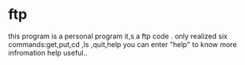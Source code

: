 ftp
===
this program is a personal program
it,s a ftp code .
only realized six commands:get,put,cd ,ls ,quit,help
you can enter "help" to know more infromation
help useful..
